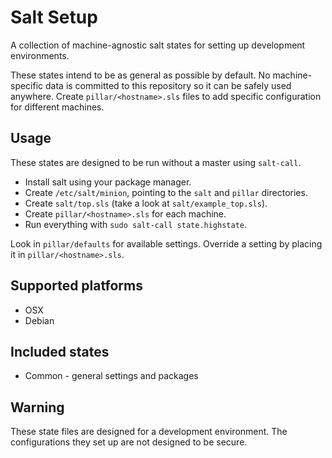 # Salt Setup

A collection of machine-agnostic salt states for setting up
development environments.

These states intend to be as general as possible by default. No
machine-specific data is committed to this repository so it can be
safely used anywhere. Create `pillar/<hostname>.sls` files to add
specific configuration for different machines.

## Usage

These states are designed to be run without a master using
`salt-call`.

* Install salt using your package manager.
* Create `/etc/salt/minion`, pointing to the `salt` and `pillar` directories.
* Create `salt/top.sls` (take a look at `salt/example_top.sls`).
* Create `pillar/<hostname>.sls` for each machine.
* Run everything with `sudo salt-call state.highstate`.

Look in `pillar/defaults` for available settings. Override a setting
by placing it in `pillar/<hostname>.sls`.

## Supported platforms

* OSX
* Debian

## Included states

* Common - general settings and packages

## Warning

These state files are designed for a development environment. The
configurations they set up are not designed to be secure.
